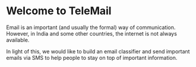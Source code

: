 Welcome to TeleMail
=================

Email is an important (and usually the formal) way of communication. However, in India and some other countries, the internet is not always available.

In light of this, we would like to build an email classifier and send important emails via SMS to help people to stay on top of important information.

